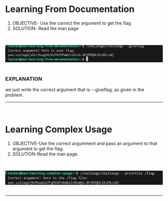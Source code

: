 # Learning From Documentation
1) OBJECTIVE- Use the correct the argument to get the flag
2) SOLUTION-  Read the man page

&nbsp;

![](snapshots/module3/sc1.png)
&nbsp;

### EXPLANATION
we just write the correct argument that is --giveflag, as given in the problem.


---
&nbsp;
# Learning Complex Usage
1) OBJECTIVE-Use the correct argumment and pass an argument to that argument to get the flag.
2) SOLUTION-Read the man page.

&nbsp;

![](snapshots/module3/sc2.png)
&nbsp;



---
&nbsp;